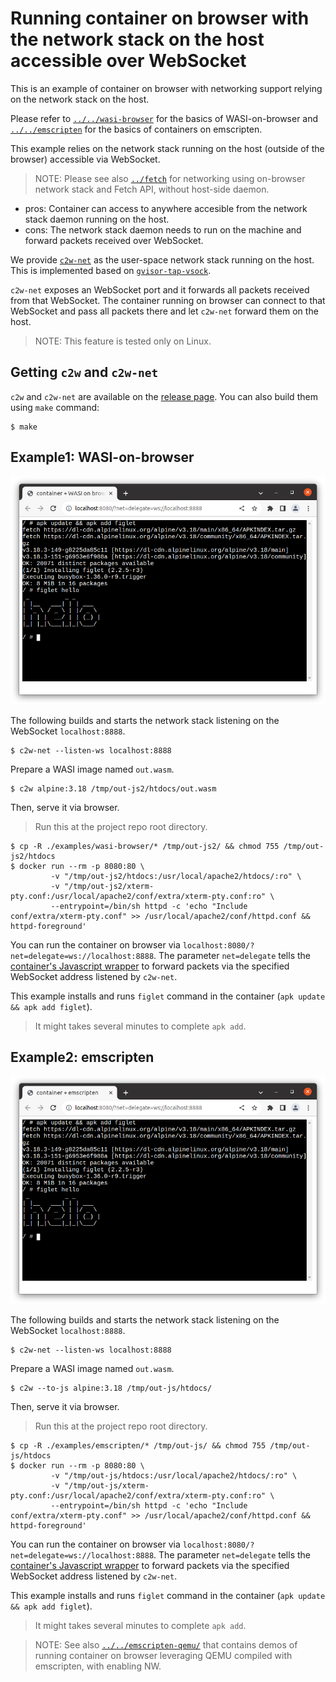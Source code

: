 # Running container on browser with the network stack on the host accessible over WebSocket

This is an example of container on browser with networking support relying on the network stack on the host.

Please refer to [`../../wasi-browser`](../../wasi-browser/) for the basics of WASI-on-browser and [`../../emscripten`](../../emscripten/) for the basics of containers on emscripten.

This example relies on the network stack running on the host (outside of the browser) accessible via WebSocket.

> NOTE: Please see also [`../fetch`](../fetch/) for networking using on-browser network stack and Fetch API, without host-side daemon.

- pros: Container can access to anywhere accesible from the network stack daemon running on the host.
- cons:  The network stack daemon needs to run on the machine and forward packets received over WebSocket.

We provide [`c2w-net`](../../../cmd/c2w-net/) as the user-space network stack running on the host.
This is implemented based on [`gvisor-tap-vsock`](https://github.com/containers/gvisor-tap-vsock).

`c2w-net` exposes an WebSocket port and it forwards all packets received from that WebSocket.
The container running on browser can connect to that WebSocket and pass all packets there and let `c2w-net` forward them on the host.

> NOTE: This feature is tested only on Linux.

## Getting `c2w` and `c2w-net`

`c2w` and `c2w-net` are available on the [release page](https://github.com/ktock/container2wasm/releases).
You can also build them using `make` command:

```
$ make
```

## Example1: WASI-on-browser

![Alpine container on browser with host networking](../../../docs/images/alpine-wasi-on-browser-host-networking.png)

The following builds and starts the network stack listening on the WebSocket `localhost:8888`.

```
$ c2w-net --listen-ws localhost:8888
```

Prepare a WASI image named `out.wasm`.

```
$ c2w alpine:3.18 /tmp/out-js2/htdocs/out.wasm
```

Then, serve it via browser.

> Run this at the project repo root directory.

```
$ cp -R ./examples/wasi-browser/* /tmp/out-js2/ && chmod 755 /tmp/out-js2/htdocs
$ docker run --rm -p 8080:80 \
         -v "/tmp/out-js2/htdocs:/usr/local/apache2/htdocs/:ro" \
         -v "/tmp/out-js2/xterm-pty.conf:/usr/local/apache2/conf/extra/xterm-pty.conf:ro" \
         --entrypoint=/bin/sh httpd -c 'echo "Include conf/extra/xterm-pty.conf" >> /usr/local/apache2/conf/httpd.conf && httpd-foreground'
```

You can run the container on browser via `localhost:8080/?net=delegate=ws://localhost:8888`.
The parameter `net=delegate` tells the [container's Javascript wrapper](../../wasi-browser/) to forward packets via the specified WebSocket address listened by `c2w-net`.

This example installs and runs `figlet` command in the container (`apk update && apk add figlet`).

> It might takes several minutes to complete `apk add`.

## Example2: emscripten

![Alpine container on browser with host networking](../../../docs/images/alpine-emscripten-host-networking.png)

The following builds and starts the network stack listening on the WebSocket `localhost:8888`.

```
$ c2w-net --listen-ws localhost:8888
```

Prepare a WASI image named `out.wasm`.

```
$ c2w --to-js alpine:3.18 /tmp/out-js/htdocs/
```

Then, serve it via browser.

> Run this at the project repo root directory.

```
$ cp -R ./examples/emscripten/* /tmp/out-js/ && chmod 755 /tmp/out-js/htdocs
$ docker run --rm -p 8080:80 \
         -v "/tmp/out-js/htdocs:/usr/local/apache2/htdocs/:ro" \
         -v "/tmp/out-js/xterm-pty.conf:/usr/local/apache2/conf/extra/xterm-pty.conf:ro" \
         --entrypoint=/bin/sh httpd -c 'echo "Include conf/extra/xterm-pty.conf" >> /usr/local/apache2/conf/httpd.conf && httpd-foreground'
```

You can run the container on browser via `localhost:8080/?net=delegate=ws://localhost:8888`.
The parameter `net=delegate` tells the [container's Javascript wrapper](../../wasi-browser/) to forward packets via the specified WebSocket address listened by `c2w-net`.

This example installs and runs `figlet` command in the container (`apk update && apk add figlet`).

> It might takes several minutes to complete `apk add`.

> NOTE: See also [`../../emscripten-qemu/`](../../emscripten-qemu/) that contains demos of running container on browser leveraging QEMU compiled with emscripten, with enabling NW.
